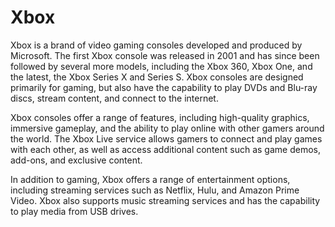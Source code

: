 # Xbox

Xbox is a brand of video gaming consoles developed and produced by Microsoft. The first Xbox console was released in 2001 and has since been followed by several more models, including the Xbox 360, Xbox One, and the latest, the Xbox Series X and Series S. Xbox consoles are designed primarily for gaming, but also have the capability to play DVDs and Blu-ray discs, stream content, and connect to the internet.

Xbox consoles offer a range of features, including high-quality graphics, immersive gameplay, and the ability to play online with other gamers around the world. The Xbox Live service allows gamers to connect and play games with each other, as well as access additional content such as game demos, add-ons, and exclusive content.

In addition to gaming, Xbox offers a range of entertainment options, including streaming services such as Netflix, Hulu, and Amazon Prime Video. Xbox also supports music streaming services and has the capability to play media from USB drives.
